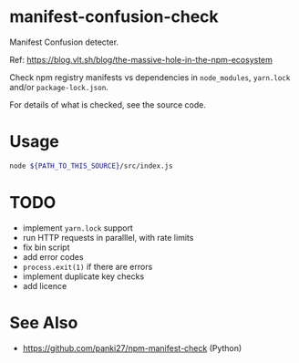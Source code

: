 manifest-confusion-check
========================

Manifest Confusion detecter.

Ref: https://blog.vlt.sh/blog/the-massive-hole-in-the-npm-ecosystem

Check npm registry manifests vs dependencies in `node_modules`, `yarn.lock` and/or `package-lock.json`.

For details of what is checked, see the source code.

# Usage

```sh
node ${PATH_TO_THIS_SOURCE}/src/index.js
```

# TODO

* implement `yarn.lock` support
* run HTTP requests in paralllel, with rate limits
* fix bin script
* add error codes
* `process.exit(1)` if there are errors
* implement duplicate key checks
* add licence

# See Also

* https://github.com/panki27/npm-manifest-check (Python)
